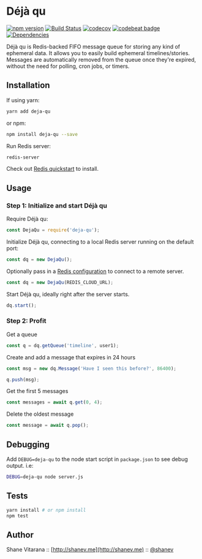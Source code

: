 # Déjà qu

[![npm version](https://badge.fury.io/js/deja-qu.svg)](https://badge.fury.io/js/deja-qu)
[![Build Status](https://travis-ci.org/shanev/deja-qu.svg?branch=master)](https://travis-ci.org/shanev/deja-qu)
[![codecov](https://codecov.io/gh/shanev/deja-qu/branch/master/graph/badge.svg)](https://codecov.io/gh/shanev/deja-qu)
[![codebeat badge](https://codebeat.co/badges/12303061-af38-468a-a118-c6663732ad90)](https://codebeat.co/projects/github-com-shanev-deja-qu-master)
[![Dependencies](https://david-dm.org/shanev/deja-qu.svg)](https://david-dm.org/shanev/deja-qu)

Déjà qu is Redis-backed FIFO message queue for storing any kind of ephemeral data. It allows you to easily build ephemeral timelines/stories. Messages are automatically removed from the queue once they're expired, without the need for polling, cron jobs, or timers.

## Installation

If using yarn:

```sh
yarn add deja-qu
```

or npm:

```sh
npm install deja-qu --save
```

Run Redis server:
```sh
redis-server
```
Check out [Redis quickstart](https://redis.io/topics/quickstart) to install.

## Usage

### Step 1: Initialize and start Déjà qu

Require Déjà qu:
```js
const DejaQu = require('deja-qu');
```

Initialize Déjà qu, connecting to a local Redis server running on the default port:
```js
const dq = new DejaQu();
```

Optionally pass in a [Redis configuration](https://github.com/NodeRedis/node_redis#rediscreateclient) to connect to a remote server.
```js
const dq = new DejaQu(REDIS_CLOUD_URL);
```

Start Déjà qu, ideally right after the server starts.
```js
dq.start();
```

### Step 2: Profit

Get a queue
```js
const q = dq.getQueue('timeline', user1);
```

Create and add a message that expires in 24 hours
```js
const msg = new dq.Message('Have I seen this before?', 86400);

q.push(msg);
```

Get the first 5 messages
```js
const messages = await q.get(0, 4);
```

Delete the oldest message
```js
const message = await q.pop();
```

## Debugging

Add `DEBUG=deja-qu` to the node start script in `package.json` to see debug output. i.e:

```sh
DEBUG=deja-qu node server.js
```

## Tests

```sh
yarn install # or npm install
npm test
```

## Author

Shane Vitarana :: [http://shanev.me](http://shanev.me) :: [@shanev](https://twitter.com/shanev)
